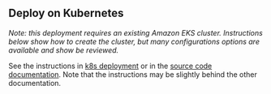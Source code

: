 ## Deploy on Kubernetes

_Note: this deployment requires an existing Amazon EKS cluster. Instructions below show how to create the cluster, but many configurations options are available and show be reviewed._

See the instructions in [k8s deployment](../docs/source/kubernetes_deployment.rst) or in the [source code documentation](https://seed-platform.org/code_documentation/latest/kubernetes_deployment.html). Note that the instructions may be slightly behind the other documentation.
